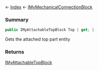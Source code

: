 ← [Index](Api-Index) ← [IMyMechanicalConnectionBlock](Sandbox.ModAPI.Ingame.IMyMechanicalConnectionBlock)

### Summary

```csharp
public IMyAttachableTopBlock Top { get; }
```

Gets the attached top part entity

### Returns

[IMyAttachableTopBlock](Sandbox.ModAPI.Ingame.IMyAttachableTopBlock)

